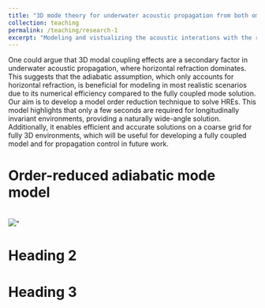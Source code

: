 ```yaml
---
title: "3D mode theory for underwater acoustic propagation from both omnidirectional and directional sources"
collection: teaching
permalink: /teaching/research-1
excerpt: "Modeling and vistualizing the acoustic interations with the realistic ocean including intricate topography, 3D sound speed distribution, and ocean dynamics<br/><img src='/images/3DUAP2.png'>"
---
```


One could argue that 3D modal coupling effects are a secondary factor in underwater acoustic propagation, where horizontal refraction dominates. This suggests that the adiabatic assumption, which only accounts for horizontal refraction, is beneficial for modeling in most realistic scenarios due to its numerical efficiency compared to the fully coupled mode solution. Our aim is to develop a model order reduction technique to solve HREs. This model highlights that only a few seconds are required for longitudinally invariant environments, providing a naturally wide-angle solution. Additionally, it enables efficient and accurate solutions on a coarse grid for fully 3D environments, which will be useful for developing a fully coupled model and for propagation control in future work.

Order-reduced adiabatic mode model
======

<br/><img src='/images/3DUAP1.png'>"

Heading 2
======

Heading 3
======
